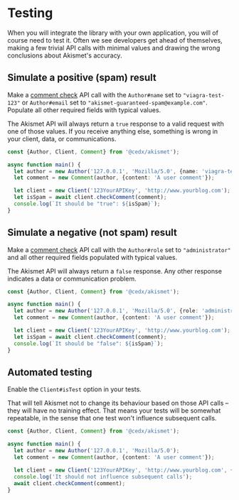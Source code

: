 # Testing
When you will integrate the library with your own application, you will of course need to test it. Often we see developers get ahead of themselves, making a few trivial API calls with minimal values and drawing the wrong conclusions about Akismet's accuracy.

## Simulate a positive (spam) result
Make a [comment check](../features/comment_check.md) API call with the `Author#name` set to `"viagra-test-123"` or `Author#email` set to `"akismet-guaranteed-spam@example.com"`. Populate all other required fields with typical values.

The Akismet API will always return a `true` response to a valid request with one of those values. If you receive anything else, something is wrong in your client, data, or communications.

```ts
const {Author, Client, Comment} from '@cedx/akismet');

async function main() {
  let author = new Author('127.0.0.1', 'Mozilla/5.0', {name: 'viagra-test-123'});
  let comment = new Comment(author, {content: 'A user comment'});

  let client = new Client('123YourAPIKey', 'http://www.yourblog.com');
  let isSpam = await client.checkComment(comment);
  console.log(`It should be "true": ${isSpam}`);
}
```

## Simulate a negative (not spam) result
Make a [comment check](../features/comment_check.md) API call with the `Author#role` set to `"administrator"` and all other required fields populated with typical values.

The Akismet API will always return a `false` response. Any other response indicates a data or communication problem.

```ts
const {Author, Client, Comment} from '@cedx/akismet');

async function main() {
  let author = new Author('127.0.0.1', 'Mozilla/5.0', {role: 'administrator'});
  let comment = new Comment(author, {content: 'A user comment'});

  let client = new Client('123YourAPIKey', 'http://www.yourblog.com');
  let isSpam = await client.checkComment(comment);
  console.log(`It should be "false": ${isSpam}`);
}
```

## Automated testing
Enable the `Client#isTest` option in your tests.

That will tell Akismet not to change its behaviour based on those API calls – they will have no training effect. That means your tests will be somewhat repeatable, in the sense that one test won't influence subsequent calls.

```ts
const {Author, Client, Comment} from '@cedx/akismet');

async function main() {
  let author = new Author('127.0.0.1', 'Mozilla/5.0');
  let comment = new Comment(author, {content: 'A user comment'});

  let client = new Client('123YourAPIKey', 'http://www.yourblog.com', {isTest: true});
  console.log('It should not influence subsequent calls');
  await client.checkComment(comment);
}
```
